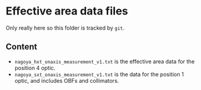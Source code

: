 # Effective area data files

Only really here so this folder is tracked by `git`.

## Content
- `nagoya_hxt_onaxis_measurement_v1.txt` is the effective area data for the position 4 optic.
- `nagoya_sxt_onaxis_measurement_v1.txt` is the data for the position 1 optic, and includes OBFs and collimators.
